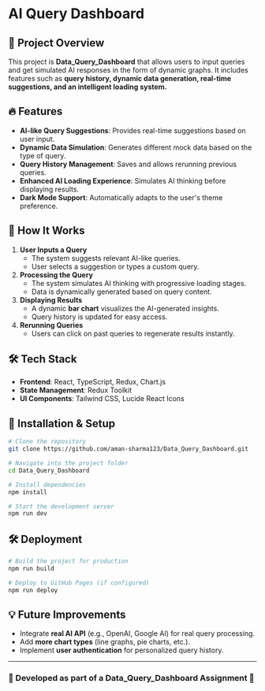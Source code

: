 # AI Query Dashboard

## 🚀 Project Overview
This project is **Data_Query_Dashboard** that allows users to input queries and get simulated AI responses in the form of dynamic graphs. It includes features such as **query history, dynamic data generation, real-time suggestions, and an intelligent loading system.**

## 🔥 Features
- **AI-like Query Suggestions**: Provides real-time suggestions based on user input.
- **Dynamic Data Simulation**: Generates different mock data based on the type of query.
- **Query History Management**: Saves and allows rerunning previous queries.
- **Enhanced AI Loading Experience**: Simulates AI thinking before displaying results.
- **Dark Mode Support**: Automatically adapts to the user's theme preference.

## 🎯 How It Works
1. **User Inputs a Query**
   - The system suggests relevant AI-like queries.
   - User selects a suggestion or types a custom query.
2. **Processing the Query**
   - The system simulates AI thinking with progressive loading stages.
   - Data is dynamically generated based on query content.
3. **Displaying Results**
   - A dynamic **bar chart** visualizes the AI-generated insights.
   - Query history is updated for easy access.
4. **Rerunning Queries**
   - Users can click on past queries to regenerate results instantly.

## 🛠️ Tech Stack
- **Frontend**: React, TypeScript, Redux, Chart.js
- **State Management**: Redux Toolkit
- **UI Components**: Tailwind CSS, Lucide React Icons

## 🚀 Installation & Setup
```bash
# Clone the repository
git clone https://github.com/aman-sharma123/Data_Query_Dashboard.git

# Navigate into the project folder
cd Data_Query_Dashboard

# Install dependencies
npm install

# Start the development server
npm run dev
```

## 🛠️ Deployment
```bash
# Build the project for production
npm run build

# Deploy to GitHub Pages (if configured)
npm run deploy
```

## 💡 Future Improvements
- Integrate **real AI API** (e.g., OpenAI, Google AI) for real query processing.
- Add **more chart types** (line graphs, pie charts, etc.).
- Implement **user authentication** for personalized query history.

---
### 🎯 Developed as part of a Data_Query_Dashboard Assignment 🚀
